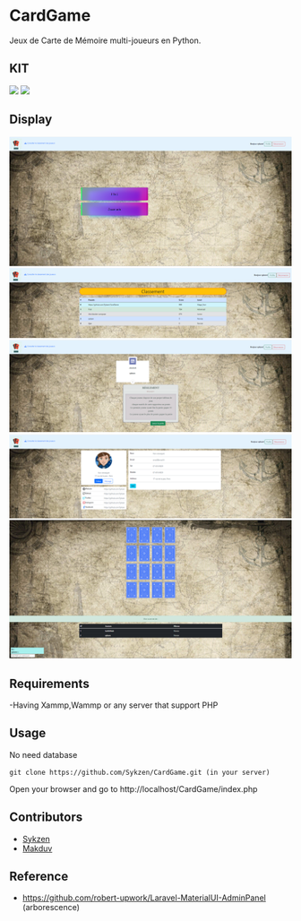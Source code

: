 # CardGame

Jeux de Carte de Mémoire multi-joueurs en Python.

## KIT

<img src="https://img.icons8.com/color/48/000000/javascript--v1.png"/>
<img src="https://img.icons8.com/officel/16/000000/php-logo.png"/>

## Display

![Alt text](static/readme/1.png)
![Alt text](static/readme/2.png)
![Alt text](static/readme/3.png)
![Alt text](static/readme/4.png)
![Alt text](static/readme/5.png)

## Requirements

-Having Xammp,Wammp or any server that support PHP

## Usage

No need database

```
git clone https://github.com/Sykzen/CardGame.git (in your server)
```

Open your browser and go to http://localhost/CardGame/index.php

## Contributors

- [Sykzen](https://github.com/Sykzen)
- [Makduv](https://github.com/Makduv)

## Reference

- https://github.com/robert-upwork/Laravel-MaterialUI-AdminPanel (arborescence)
